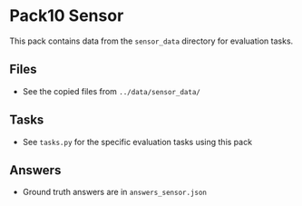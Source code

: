 # Pack10 Sensor

This pack contains data from the `sensor_data` directory for evaluation tasks.

## Files
- See the copied files from `../data/sensor_data/`

## Tasks
- See `tasks.py` for the specific evaluation tasks using this pack

## Answers
- Ground truth answers are in `answers_sensor.json`
